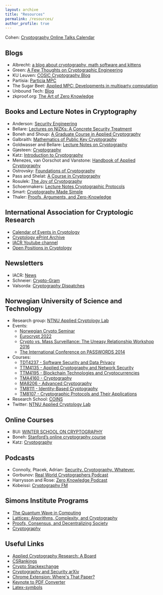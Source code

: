 ```yaml
---
layout: archive
title: "Resources"
permalink: /resources/
author_profile: true
---
```


Cohen: [Cryptography Online Talks Calendar](https://www.ccs.neu.edu/~rancohen/cryptotalks.html)

## Blogs

- Albrecht: [a blog about cryptography, math software and kittens](https://martinralbrecht.wordpress.com)
- Green: [A Few Thoughts on Cryptographic Engineering](https://blog.cryptographyengineering.com)
- KU Leuven: [COSIC Cryptography Blog](https://www.esat.kuleuven.be/cosic/blog)
- Partisia: [Particia MPC](https://partisiampc.medium.com)
- The Sugar Beet: [Applied MPC: Developments in multiparty computation](https://medium.com/applied-mpc)
- Unbound Tech: [Blog](https://www.unboundtech.com/blog)
- zkproof.org: [The Art of Zero Knowledge](https://zkproof.org/blog)

## Books and Lecture Notes in Cryptography

- Anderson: [Security Engineering](https://www.cl.cam.ac.uk/~rja14/book.html)
- Bellare: [Lectures on NIZKs: A Concrete Security Treatment](https://cseweb.ucsd.edu/~mihir/cse208-Wi20/main.pdf)
- Boneh and Shoup: [A Graduate Course in Applied Cryptography](http://toc.cryptobook.us)
- Galbraith: [Mathematics of Public Key Cryptography](https://www.math.auckland.ac.nz/~sgal018/crypto-book/crypto-book.html)
- Goldwasser and Bellare: [Lecture Notes on Cryptography](https://cseweb.ucsd.edu/~mihir/papers/gb.html)
- Gjøsteen: [Cryptography](https://wiki.math.ntnu.no/tma4160/notes)
- Katz: [Introduction to Cryptography](http://www.cs.umd.edu/~jkatz/crypto/s18/lectures.html)
- Menezes, van Oorschot and Vanstone: [Handbook of Applied Cryptography](http://cacr.uwaterloo.ca/hac)
- Ostrovsky: [Foundations of Cryptography](http://web.cs.ucla.edu/~rafail/PUBLIC/OstrovskyDraftLecNotes2010.pdf)
- Pass and Shelat: [A Course in Cryptography](https://www.cs.cornell.edu/courses/cs4830/2010fa/lecnotes.pdf)
- Rosulek: [The Joy of Cryptography](https://web.engr.oregonstate.edu/~rosulekm/crypto)
- Schoenmakers: [Lecture Notes Cryptographic Protocols](https://www.win.tue.nl/~berry/CryptographicProtocols/LectureNotes.pdf)
- Smart: [Cryptography Made Simple](https://link.springer.com/book/10.1007%2F978-3-319-21936-3)
- Thaler: [Proofs, Arguments, and Zero-Knowledge](https://people.cs.georgetown.edu/jthaler/ProofsArgsAndZK.pdf)

## International Association for Cryptologic Research

- [Calendar of Events in Cryptology](https://iacr.org/events)
- [Cryptology ePrint Archive](https://eprint.iacr.org)
- [IACR Youtube channel](https://www.youtube.com/user/TheIACR)
- [Open Positions in Cryptology](https://iacr.org/jobs)

## Newsletters

- IACR: [News](https://iacr.org/news)
- Schneier: [Crypto-Gram](https://www.schneier.com/crypto-gram)
- Valsorda: [Cryptography Dispatches](https://buttondown.email/cryptography-dispatches/archive)

## Norwegian University of Science and Technology

- Research group: [NTNU Applied Cryptology Lab](https://www.ntnu.edu/iik/nacl-lab)
- Events:
  - [Norwegian Crypto Seminar](https://wiki.math.ntnu.no/nks)
  - [Eurocrypt 2022](https://eurocrypt.iacr.org/2022)
  - [Crypto vs. Mass Surveillance: The Uneasy Relationship Workshop 2016](http://cms16.item.ntnu.no)
  - [The International Conference on PASSWORDS 2014](http://passwords14.item.ntnu.no)
- Courses:
  - [TDT4237 - Software Security and Data Privacy](https://www.ntnu.edu/studies/courses/TDT4237)
  - [TTM4135 - Applied Cryptography and Network Security](https://www.ntnu.edu/studies/courses/TTM4135)
  - [TTM4195 - Blockchain Technologies and Cryptocurrencies](https://www.ntnu.edu/studies/courses/TTM4195)
  - [TMA4160 - Cryptography](https://www.ntnu.edu/studies/courses/TMA4160)
  - [MA8206 - Advanced Cryptography](https://www.ntnu.edu/studies/courses/MA8206)
  - [TM8111 - Identity-Based Cryptography](https://www.ntnu.edu/studies/courses/TM8111)
  - [TM8107 - Cryptographic Protocols and Their Applications](https://www.ntnu.edu/studies/courses/TM8107)
- Research School: [COINS](https://coinsrs.no)
- Twitter: [NTNU Applied Cryptology Lab](https://twitter.com/ntnucrypto)

## Online Courses

- BUI: [WINTER SCHOOL ON CRYPTOGRAPHY](http://cyber.biu.ac.il/events)
- Boneh: [Stanford’s online cryptography course](https://www.coursera.org/learn/crypto)
- Katz: [Cryptography](https://www.coursera.org/learn/cryptography)

## Podcasts

- Connolly, Ptacek, Adrian: [Security. Cryptography. Whatever.](https://securitycryptographywhatever.buzzsprout.com)
- Gorbunov: [Real World Cryptographers Podcast](https://rwcpodcast.buzzsprout.com)
- Harrysson and Rose: [Zero Knowledge Podcast](https://www.zeroknowledge.fm)
- Kobeissi: [Cryptography FM](https://www.cryptography.fm)

## Simons Institute Programs

- [The Quantum Wave in Computing](https://simons.berkeley.edu/programs/quantum2020)
- [Lattices: Algorithms, Complexity, and Cryptography](https://simons.berkeley.edu/programs/lattices2020)
- [Proofs, Consensus, and Decentralizing Society](https://simons.berkeley.edu/programs/proofs2019)
- [Cryptography](https://simons.berkeley.edu/programs/crypto2015)

## Useful Links

- [Applied Cryptography Research: A Board](https://acrab.isi.jhu.edu)
- [CSRankings](http://csrankings.org/#/index?sec&crypt)
- [Crypto Stackexchange](https://crypto.stackexchange.com)
- [Cryptography and Security arXiv](https://arxiv.org/list/cs.CR/recent)
- [Chrome Extension: Where's That Paper?](https://chrome.google.com/webstore/detail/wheres-that-paper/dkjnkdmoghkbkfkafefhbcnmofdbfdio)
- [Keynote to PDF Converter](https://www.zamzar.com/convert/key-to-ppt)
- [Latex-symbols](https://artofproblemsolving.com/wiki/index.php/LaTeX:Symbols)
